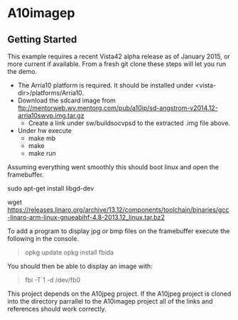 # A10imagep
## Getting Started
This example requires a recent Vista42 alpha release as of January 2015, or more current if available.
From a fresh git clone these steps will let you run the demo.
- The Arria10 platform is required.  It should be installed under \<vista-dir\>/platforms/Arria10.
- Download the sdcard image from ftp://mentorweb.wv.mentorg.com/pub/a10ip/sd-angstrom-v2014.12-arria10swvp.img.tar.gz
  - Create a link under sw/buildsocvpsd to the extracted .img file above.
- Under hw execute
  - make mb
  - make
  - make run

Assuming everything went smoothly this should boot linux and open the framebuffer.

sudo apt-get install libgd-dev

wget https://releases.linaro.org/archive/13.12/components/toolchain/binaries/gcc-linaro-arm-linux-gnueabihf-4.8-2013.12_linux.tar.bz2

To add a program to display jpg or bmp files on the framebuffer execute the following in the console.
> opkg update
> opkg install fbida

You should then be able to display an image with:
> fbi -T 1 -d /dev/fb0 <image-file>

This project depends on the A10jpeg project.  If the A10jpeg project is cloned into the directory
parrallel to the A10imagep project all of the links and references should work correctly.
